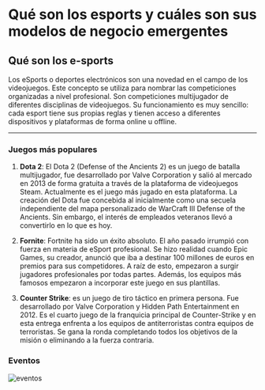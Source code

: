 # **Qué son los esports y cuáles son sus modelos de negocio emergentes**

## Qué son los e-sports

Los eSports o deportes electrónicos son una novedad en el campo de los videojuegos. Este concepto se utiliza para nombrar las competiciones organizadas a nivel profesional. Son competiciones multijugador de diferentes disciplinas de videojuegos. Su funcionamiento es muy sencillo: cada esport tiene sus propias reglas y tienen acceso a diferentes dispositivos y plataformas de forma online u offline.

---

### Juegos más populares

1. **Dota 2**: El Dota 2 (Defense of the Ancients 2) es un juego de batalla multijugador, fue desarrollado por Valve Corporation y salió al mercado en 2013 de forma gratuita a través de la plataforma de videojuegos Steam. Actualmente es el juego más jugado en esta plataforma. La creación del Dota fue concebida al inicialmente como una secuela independiente del mapa personalizado de WarCraft III Defense of the Ancients. Sin embargo, el interés de empleados veteranos llevó a convertirlo en lo que es hoy.
2. **Fornite**:
   Fortnite ha sido un éxito absoluto. El año pasado irrumpió con fuerza en materia de eSport profesional. Se hizo realidad cuando Epic Games, su creador, anunció que iba a destinar 100 millones de euros en premios para sus competidores. A raíz de esto, empezaron a surgir jugadores profesionales por todas partes. Además, los equipos más famosos empezaron a incorporar este juego en sus plantillas.

3. **Counter Strike**: es un juego de tiro táctico en primera persona. Fue desarrollado por Valve Corporation y Hidden Path Entertainment en 2012. Es el cuarto juego de la franquicia principal de Counter-Strike y en esta entrega enfrenta a los equipos de antiterroristas contra equipos de terroristas. Se gana la ronda completando todos los objetivos de la misión o eliminando a la fuerza contraria.

### Eventos

![eventos](https://www.iebschool.com/blog/wp-content/uploads/2017/07/esports-1-1024x531.jpg)
